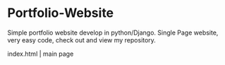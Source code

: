 # Portfolio-Website
Simple portfolio website develop in python/Django. Single Page website, very easy code, check out and view my repository.

index.html | main page

